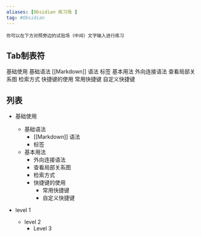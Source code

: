 ```yaml
---
aliases: [Obsidian 练习场 ]
tag: #Obsidian 
---
```

```
你可以在下方对照旁边的试验场（中间）文字输入进行练习
```

## Tab制表符
基础使用
	基础语法
		[[Markdown]] 语法
		标签
基本用法
	外向连接语法
	查看局部关系图
	检索方式
	快捷键的使用
		常用快捷键
		自定义快捷键

## 列表
- 基础使用
	- 基础语法
		- [[Markdown]] 语法
		- 标签
	- 基本用法
		- 外向连接语法
		- 查看局部关系图
		- 检索方式
		- 快捷键的使用
			- 常用快捷键
			- 自定义快捷键

- level 1
	- level 2
		- Level 3 